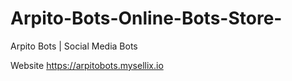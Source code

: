 # Arpito-Bots-Online-Bots-Store-
Arpito Bots | Social Media Bots 


Website https://arpitobots.mysellix.io

